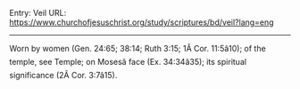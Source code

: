 Entry: Veil
URL: https://www.churchofjesuschrist.org/study/scriptures/bd/veil?lang=eng

---

Worn by women (Gen. 24:65; 38:14; Ruth 3:15; 1Â Cor. 11:5â10); of the temple, see Temple; on Mosesâ face (Ex. 34:34â35); its spiritual significance (2Â Cor. 3:7â15).
